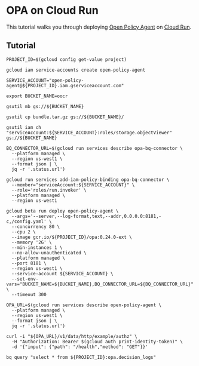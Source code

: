 # OPA on Cloud Run

This tutorial walks you through deploying [Open Policy Agent](https://www.openpolicyagent.org) on [Cloud Run](https://cloud.google.com/run).

## Tutorial

```
PROJECT_ID=$(gcloud config get-value project)
```

```
gcloud iam service-accounts create open-policy-agent
```

```
SERVICE_ACCOUNT="open-policy-agent@${PROJECT_ID}.iam.gserviceaccount.com"
```

```
export BUCKET_NAME=oocr
```

```
gsutil mb gs://${BUCKET_NAME}
```

```
gsutil cp bundle.tar.gz gs://${BUCKET_NAME}/
```

```
gsutil iam ch "serviceAccount:${SERVICE_ACCOUNT}:roles/storage.objectViewer" gs://${BUCKET_NAME}
```

```
BQ_CONNECTOR_URL=$(gcloud run services describe opa-bq-connector \
  --platform managed \
  --region us-west1 \
  --format json | \
  jq -r '.status.url')
```

```
gcloud run services add-iam-policy-binding opa-bq-connector \
  --member="serviceAccount:${SERVICE_ACCOUNT}" \
  --role='roles/run.invoker' \
  --platform managed \
  --region us-west1
```

```
gcloud beta run deploy open-policy-agent \
  --args='--server,--log-format,text,--addr,0.0.0.0:8181,-c,/config.yaml' \
  --concurrency 80 \
  --cpu 2 \
  --image gcr.io/${PROJECT_ID}/opa:0.24.0-ext \
  --memory '2G' \
  --min-instances 1 \
  --no-allow-unauthenticated \
  --platform managed \
  --port 8181 \
  --region us-west1 \
  --service-account ${SERVICE_ACCOUNT} \
  --set-env-vars="BUCKET_NAME=${BUCKET_NAME},BQ_CONNECTOR_URL=${BQ_CONNECTOR_URL}" \
  --timeout 300
```

```
OPA_URL=$(gcloud run services describe open-policy-agent \
  --platform managed \
  --region us-west1 \
  --format json | \
  jq -r '.status.url')

```

```
curl -i "${OPA_URL}/v1/data/http/example/authz" \
  -H "Authorization: Bearer $(gcloud auth print-identity-token)" \
  -d '{"input": {"path": "/health","method": "GET"}}'
```

```
bq query "select * from ${PROJECT_ID}:opa.decision_logs"
```

